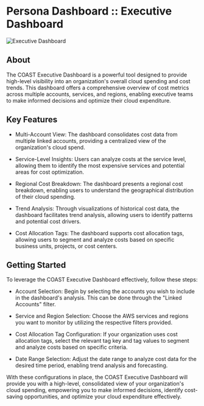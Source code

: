 # Persona Dashboard :: Executive Dashboard

![Executive Dashboard](../../../images/coast_banner.png)

## About

The COAST Executive Dashboard is a powerful tool designed to provide high-level visibility into an organization's overall cloud spending and cost trends. This dashboard offers a comprehensive overview of cost metrics across multiple accounts, services, and regions, enabling executive teams to make informed decisions and optimize their cloud expenditure.


## Key Features
- Multi-Account View: The dashboard consolidates cost data from multiple linked accounts, providing a centralized view of the organization's cloud spend.

- Service-Level Insights: Users can analyze costs at the service level, allowing them to identify the most expensive services and potential areas for cost optimization.

- Regional Cost Breakdown: The dashboard presents a regional cost breakdown, enabling users to understand the geographical distribution of their cloud spending.

- Trend Analysis: Through visualizations of historical cost data, the dashboard facilitates trend analysis, allowing users to identify patterns and potential cost drivers.

- Cost Allocation Tags: The dashboard supports cost allocation tags, allowing users to segment and analyze costs based on specific business units, projects, or cost centers.


## Getting Started

To leverage the COAST Executive Dashboard effectively, follow these steps:

- Account Selection: Begin by selecting the accounts you wish to include in the dashboard's analysis. This can be done through the "Linked Accounts" filter.

- Service and Region Selection: Choose the AWS services and regions you want to monitor by utilizing the respective filters provided.

- Cost Allocation Tag Configuration: If your organization uses cost allocation tags, select the relevant tag key and tag values to segment and analyze costs based on specific criteria.

- Date Range Selection: Adjust the date range to analyze cost data for the desired time period, enabling trend analysis and forecasting.

With these configurations in place, the COAST Executive Dashboard will provide you with a high-level, consolidated view of your organization's cloud spending, empowering you to make informed decisions, identify cost-saving opportunities, and optimize your cloud expenditure effectively.

